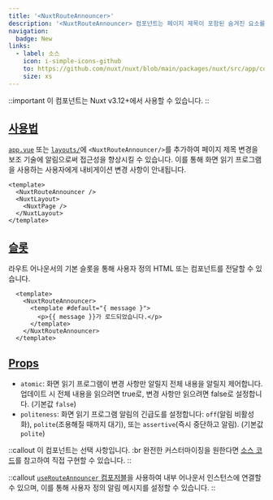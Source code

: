 ```yaml
---
title: '<NuxtRouteAnnouncer>'
description: '<NuxtRouteAnnouncer> 컴포넌트는 페이지 제목이 포함된 숨겨진 요소를 추가하여 보조 기술에 라우트 변경을 알립니다.'
navigation:
  badge: New
links:
  - label: 소스
    icon: i-simple-icons-github
    to: https://github.com/nuxt/nuxt/blob/main/packages/nuxt/src/app/components/nuxt-route-announcer.ts
    size: xs
---
```


::important
이 컴포넌트는 Nuxt v3.12+에서 사용할 수 있습니다.
::

## [사용법](#usage)

[`app.vue`](/docs/guide/directory-structure/app) 또는 [`layouts/`](/docs/guide/directory-structure/layouts)에 `<NuxtRouteAnnouncer/>`를 추가하여 페이지 제목 변경을 보조 기술에 알림으로써 접근성을 향상시킬 수 있습니다. 이를 통해 화면 읽기 프로그램을 사용하는 사용자에게 내비게이션 변경 사항이 안내됩니다.

```vue [app.vue]
<template>
  <NuxtRouteAnnouncer />
  <NuxtLayout>
    <NuxtPage />
  </NuxtLayout>
</template>
```

## [슬롯](#slots)

라우트 어나운서의 기본 슬롯을 통해 사용자 정의 HTML 또는 컴포넌트를 전달할 수 있습니다.

```vue
  <template>
    <NuxtRouteAnnouncer>
      <template #default="{ message }">
        <p>{{ message }}가 로드되었습니다.</p>
      </template>
    </NuxtRouteAnnouncer>
  </template>
```

## [Props](#props)

- `atomic`: 화면 읽기 프로그램이 변경 사항만 알릴지 전체 내용을 알릴지 제어합니다. 업데이트 시 전체 내용을 읽으려면 true로, 변경 사항만 읽으려면 false로 설정합니다. (기본값 `false`)
- `politeness`: 화면 읽기 프로그램 알림의 긴급도를 설정합니다: `off`(알림 비활성화), `polite`(조용해질 때까지 대기), 또는 `assertive`(즉시 중단하고 알림). (기본값 `polite`)

::callout
이 컴포넌트는 선택 사항입니다. :br
완전한 커스터마이징을 원한다면 [소스 코드](https://github.com/nuxt/nuxt/blob/main/packages/nuxt/src/app/components/nuxt-route-announcer.ts)를 참고하여 직접 구현할 수 있습니다.
::

::callout
[ `useRouteAnnouncer` 컴포저블](/docs/api/composables/use-route-announcer)을 사용하여 내부 어나운서 인스턴스에 연결할 수 있으며, 이를 통해 사용자 정의 알림 메시지를 설정할 수 있습니다.
::

